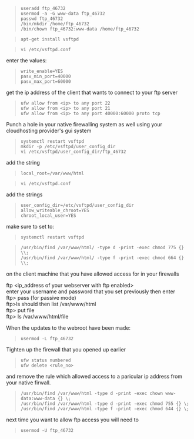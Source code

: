 
>     useradd ftp_46732
>     usermod -a -G www-data ftp_46732  
>     passwd ftp_46732  
>     /bin/mkdir /home/ftp_46732  
>     /bin/chown ftp_46732:www-data /home/ftp_46732  

>     apt-get install vsftpd

>     vi /etc/vsftpd.conf

enter the values:

>     write_enable=YES
>     pasv_min_port=40000
>     pasv_max_port=60000

get the ip address of the client that wants to connect to your ftp server

>     ufw allow from <ip> to any port 22
>     ufw allow from <ip> to any port 21  
>     ufw allow from <ip> to any port 40000:60000 proto tcp

Punch a hole in your native firewalling system as well using your cloudhosting provider's gui system

>     systemctl restart vsftpd
>     mkdir -p /etc/vsftpd/user_config_dir
>     vi /etc/vsftpd/user_config_dir/ftp_46732

add the string  

>     local_root=/var/www/html
 
>     vi /etc/vsftpd.conf

add the strings

>     user_config_dir=/etc/vsftpd/user_config_dir 
>     allow_writeable_chroot=YES
>     chroot_local_user=YES

make sure to set to:  

>     systemctl restart vsftpd

>     /usr/bin/find /var/www/html/ -type d -print -exec chmod 775 {} \\;  
>     /usr/bin/find /var/www/html/ -type f -print -exec chmod 664 {} \\;  


on the client machine that you have allowed access for in your firewalls

ftp <ip_address of your webserver with ftp enabled>  
enter your username and password that you set previously then enter   
ftp> pass (for passive mode)  
ftp>ls should then list /var/www/html  
ftp> put file  
ftp> ls /var/www/html/file  

When the updates to the webroot have been made:  

>     usermod -L ftp_46732

Tighten up the firewall that you opened up earlier

>     ufw status numbered
>     ufw delete <rule_no> 

and remove the rule which allowed access to a paricular ip address from your native firwall. 

>     /usr/bin/find /var/www/html -type d -print -exec chown www-data:www-data {} \;  
>     /usr/bin/find /var/www/html -type d -print -exec chmod 755 {} \; 
>     /usr/bin/find /var/www/html -type f -print -exec chmod 644 {} \;


next time you want to allow ftp access you will need to 

>     usermod -U ftp_46732
